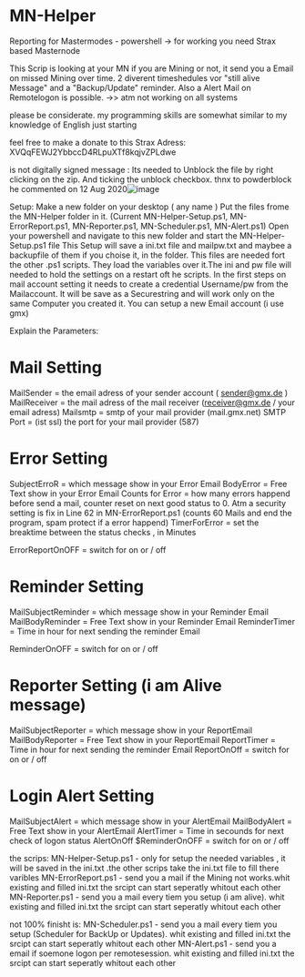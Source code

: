 # MN-Helper
Reporting for Mastermodes - powershell -> for working you need Strax based Masternode

This Scrip is looking at your MN if you are Mining or not, it send you a Email on missed Mining over time. 2 diverent timeshedules vor "still alive Message" and a "Backup/Update" reminder.
Also a Alert Mail on Remotelogon is possible. ->> atm not working on all systems

please be considerate. my programming skills are somewhat similar to my knowledge of English just starting


feel free to make a donate to this Strax Adress:
XVQqFEWJ2YbbccD4RLpuXTf8kqjvZPLdwe


 is not digitally signed message :
 Its needed to Unblock the file by right clicking on the zip. And ticking the unblock checkbox.
 thnx to powderblock he commented on 12 Aug 2020![image](https://user-images.githubusercontent.com/94227500/141652831-1d3e86b2-f0a3-4300-a6d6-48fd03e9c135.png)
 
 
 
 
 
 Setup:
Make a new folder on your desktop ( any name )
Put the files frome the MN-Helper folder  in it. (Current MN-Helper-Setup.ps1, MN-ErrorReport.ps1, MN-Reporter.ps1, MN-Scheduler.ps1, MN-Alert.ps1)
Open your powershell and navigate to this new folder and start the MN-Helper-Setup.ps1 file
This Setup will save a ini.txt file and mailpw.txt and maybee a backupfile of them if you choise it, in the folder. This files are needed fort the other .ps1 scripts.
 They load the variables over it.The ini and pw file will needed to hold the settings on a restart oft he scripts.
In the first steps on mail account setting it needs to create a credential Username/pw from the Mailaccount. 
It will be save as a Securestring and will work only on the same Computer you created it.
You can setup a new Email account (i use gmx)

Explain the Parameters:
# Mail Setting
MailSender = the email adress of your sender account ( sender@gmx.de )
MailReceiver = the mail adress of the mail receiver (receiver@gmx.de / your email adress)
Mailsmtp = smtp of your mail provider (mail.gmx.net)
SMTP Port = (ist ssl) the port for your mail provider  (587)

# Error Setting 
SubjectErroR = which message show in your Error Email 
BodyError = Free Text show in your Error Email
Counts for Error = how many errors happend before send a mail, counter reset on next good status to 0. 
Atm a security setting is fix in Line 62 in MN-ErrorReport.ps1 (counts 60 Mails and end the program, spam protect if a error happend)
TimerForError = set the breaktime between the status checks , in Minutes     

ErrorReportOnOFF = switch for on or  / off


# Reminder Setting
MailSubjectReminder = which message show in your Reminder Email 
MailBodyReminder = Free Text show in your Reminder Email
ReminderTimer = Time in hour for next sending the reminder Email

ReminderOnOFF = switch for on or  / off


# Reporter Setting (i am Alive message)

MailSubjectReporter = which message show in your ReportEmail 
MailBodyReporter = Free Text show in your ReportEmail
ReportTimer = Time in hour for next sending the reminder Email
ReportOnOff = switch for on or  / off

# Login Alert Setting 
 
MailSubjectAlert = which message show in your AlertEmail
MailBodyAlert = Free Text show in your AlertEmail
AlertTimer = Time in secounds for next check of logon status
AlertOnOff $ReminderOnOFF = switch for on or  / off

the scrips:
MN-Helper-Setup.ps1 - only for setup the needed variables , it will be saved in the ini.txt .the other scrips take the ini.txt file to fill there varibles
MN-ErrorReport.ps1 - send you a mail if the Mining not works.whit existing and filled ini.txt the srcipt can start seperatly whitout each other
MN-Reporter.ps1 - send you a mail every tiem you setup (i am alive). whit existing and filled ini.txt the srcipt can start seperatly whitout each other

not 100% finisht is:
MN-Scheduler.ps1 - send you a mail every tiem you setup (Scheduler for BackUp or Updates). whit existing and filled ini.txt the srcipt can start seperatly whitout each other
MN-Alert.ps1 - send you a email if soemone logon per remotesession. whit existing and filled ini.txt the srcipt can start seperatly whitout each other
